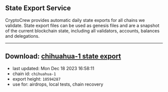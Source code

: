 ## State Export Service
CryptoCrew provides automatic daily state exports for all chains we validate. State export files can be used as genesis files and are a snapshot of the current blockchain state, including all validators, accounts, balances and delegations.

---
**Download: [chihuahua-1 state export](https://dl.ccvalidators.com/SERVICE/chihuahua/chihuahua-1_export_10594287.json)**
---

- last updated: Mon Dec 18 2023 16:58:11
- chain id: `chihuahua-1`
- export height: `10594287`
- use for: airdrops, local tests, chain recovery
